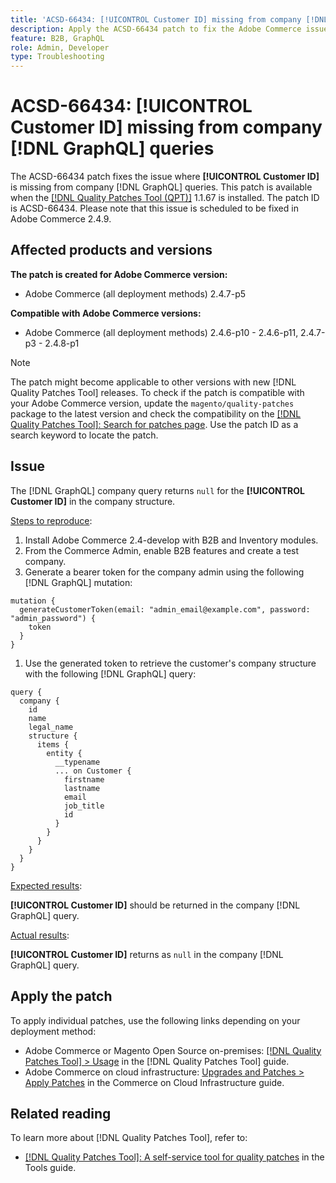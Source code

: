 ```yaml
---
title: 'ACSD-66434: [!UICONTROL Customer ID] missing from company [!DNL GraphQL] queries'
description: Apply the ACSD-66434 patch to fix the Adobe Commerce issue where [!UICONTROL Customer ID] is missing from the company [!DNL GraphQL] queries.
feature: B2B, GraphQL
role: Admin, Developer
type: Troubleshooting
---
```


# ACSD-66434: [!UICONTROL Customer ID] missing from company [!DNL GraphQL] queries

The ACSD-66434 patch fixes the issue where **[!UICONTROL Customer ID]** is missing from company [!DNL GraphQL] queries. This patch is available when the [[!DNL Quality Patches Tool (QPT)]](/help/tools/quality-patches-tool/quality-patches-tool-to-self-serve-quality-patches.md) 1.1.67 is installed. The patch ID is ACSD-66434. Please note that this issue is scheduled to be fixed in Adobe Commerce 2.4.9.

## Affected products and versions

**The patch is created for Adobe Commerce version:**

* Adobe Commerce (all deployment methods) 2.4.7-p5

**Compatible with Adobe Commerce versions:**

* Adobe Commerce (all deployment methods) 2.4.6-p10 - 2.4.6-p11, 2.4.7-p3 - 2.4.8-p1

>[!NOTE]
>
>The patch might become applicable to other versions with new [!DNL Quality Patches Tool] releases. To check if the patch is compatible with your Adobe Commerce version, update the `magento/quality-patches` package to the latest version and check the compatibility on the [[!DNL Quality Patches Tool]: Search for patches page](https://experienceleague.adobe.com/tools/commerce-quality-patches/index.html). Use the patch ID as a search keyword to locate the patch.

## Issue

The [!DNL GraphQL] company query returns `null` for the **[!UICONTROL Customer ID]** in the company structure.

<u>Steps to reproduce</u>:

1. Install Adobe Commerce 2.4-develop with B2B and Inventory modules.
1. From the Commerce Admin, enable B2B features and create a test company.
1. Generate a bearer token for the company admin using the following [!DNL GraphQL] mutation:

```
mutation {
  generateCustomerToken(email: "admin_email@example.com", password: "admin_password") {
    token
  }
}
```

1. Use the generated token to retrieve the customer's company structure with the following [!DNL GraphQL] query:

```
query {
  company {
    id
    name
    legal_name
    structure {
      items {
        entity {
          __typename
          ... on Customer {
            firstname
            lastname
            email
            job_title
            id
          }
        }
      }
    }
  }
}
```

<u>Expected results</u>:

**[!UICONTROL Customer ID]** should be returned in the company [!DNL GraphQL] query.

<u>Actual results</u>:

**[!UICONTROL Customer ID]** returns as `null` in the company [!DNL GraphQL] query.

## Apply the patch

To apply individual patches, use the following links depending on your deployment method:

* Adobe Commerce or Magento Open Source on-premises: [[!DNL Quality Patches Tool] > Usage](/help/tools/quality-patches-tool/usage.md) in the [!DNL Quality Patches Tool] guide.
* Adobe Commerce on cloud infrastructure: [Upgrades and Patches > Apply Patches](https://experienceleague.adobe.com/docs/commerce-cloud-service/user-guide/develop/upgrade/apply-patches.html) in the Commerce on Cloud Infrastructure guide.

## Related reading

To learn more about [!DNL Quality Patches Tool], refer to:

* [[!DNL Quality Patches Tool]: A self-service tool for quality patches](/help/tools/quality-patches-tool/quality-patches-tool-to-self-serve-quality-patches.md) in the Tools guide.
